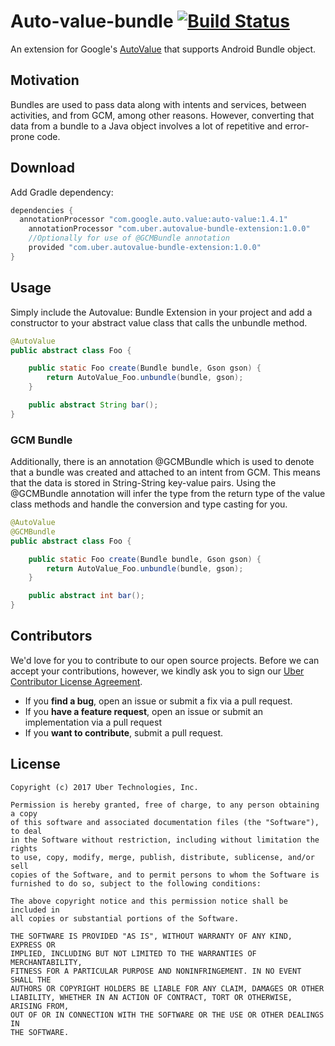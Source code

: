 # Auto-value-bundle [![Build Status](https://travis-ci.com/uber/auto-value-bundle.svg?branch=master)](https://travis-ci.org/uber/auto-value-bundle)

An extension for Google's [AutoValue](https://github.com/google/auto) that supports Android Bundle object.

## Motivation

Bundles are used to pass data along with intents and services, between activities, and from GCM, among other reasons.  However, converting that data from a bundle to a Java object involves a lot of repetitive and error-prone code.

## Download

Add Gradle dependency:

```Java
dependencies {
  annotationProcessor "com.google.auto.value:auto-value:1.4.1"
    annotationProcessor "com.uber.autovalue-bundle-extension:1.0.0"
    //Optionally for use of @GCMBundle annotation
    provided "com.uber.autovalue-bundle-extension:1.0.0"
}
```

## Usage

Simply include the Autovalue: Bundle Extension in your project and add a constructor to your abstract value class that calls the unbundle method.

```Java
@AutoValue
public abstract class Foo {

    public static Foo create(Bundle bundle, Gson gson) {
        return AutoValue_Foo.unbundle(bundle, gson);
    }

    public abstract String bar();
}
```
### GCM Bundle
Additionally, there is an annotation @GCMBundle which is used to denote that a bundle was created and attached to an intent from GCM.  This means that the data is stored in String-String key-value pairs.  Using the @GCMBundle annotation will infer the type from the return type of the value class methods and handle the conversion and type casting for you.

```Java
@AutoValue
@GCMBundle
public abstract class Foo {

    public static Foo create(Bundle bundle, Gson gson) {
        return AutoValue_Foo.unbundle(bundle, gson);
    }

    public abstract int bar();
}
```

## Contributors

We'd love for you to contribute to our open source projects. Before we can accept your contributions, however, we kindly ask you to sign our [Uber Contributor License Agreement](https://docs.google.com/a/uber.com/forms/d/1pAwS_-dA1KhPlfxzYLBqK6rsSWwRwH95OCCZrcsY5rk/viewform).

- If you **find a bug**, open an issue or submit a fix via a pull request.
- If you **have a feature request**, open an issue or submit an implementation via a pull request
- If you **want to contribute**, submit a pull request.

## License

	Copyright (c) 2017 Uber Technologies, Inc.

	Permission is hereby granted, free of charge, to any person obtaining a copy
	of this software and associated documentation files (the "Software"), to deal
	in the Software without restriction, including without limitation the rights
	to use, copy, modify, merge, publish, distribute, sublicense, and/or sell
	copies of the Software, and to permit persons to whom the Software is
	furnished to do so, subject to the following conditions:

	The above copyright notice and this permission notice shall be included in
	all copies or substantial portions of the Software.

	THE SOFTWARE IS PROVIDED "AS IS", WITHOUT WARRANTY OF ANY KIND, EXPRESS OR
	IMPLIED, INCLUDING BUT NOT LIMITED TO THE WARRANTIES OF MERCHANTABILITY,
	FITNESS FOR A PARTICULAR PURPOSE AND NONINFRINGEMENT. IN NO EVENT SHALL THE
	AUTHORS OR COPYRIGHT HOLDERS BE LIABLE FOR ANY CLAIM, DAMAGES OR OTHER
	LIABILITY, WHETHER IN AN ACTION OF CONTRACT, TORT OR OTHERWISE, ARISING FROM,
	OUT OF OR IN CONNECTION WITH THE SOFTWARE OR THE USE OR OTHER DEALINGS IN
	THE SOFTWARE.

